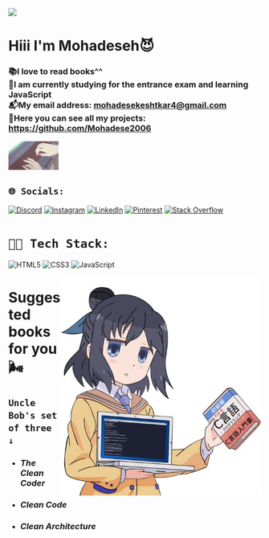 

[![](https://visitcount.itsvg.in/api?id=Mohadese-Keshtkar&icon=5&color=11)](https://visitcount.itsvg.in)


# Hiii I'm Mohadeseh😈
### 📚I love to read books^^<br>🌱I am currently studying for the entrance exam and learning JavaScript<br>📬My email address: mohadesekeshtkar4@gmail.com<br>🌚Here you can see all my projects: https://github.com/Mohadese2006<br>

<img align="center" width="100px" src="img/d85d4581632bcf7f14a4bab4914f5d1e.gif">


## `🌐 Socials:`
[![Discord](https://img.shields.io/badge/Discord-%237289DA.svg?logo=discord&logoColor=white)](https://discord.gg/<@1070171214036877324>) [![Instagram](https://img.shields.io/badge/Instagram-%23E4405F.svg?logo=Instagram&logoColor=white)](https://instagram.com/@stackbit.ir) [![LinkedIn](https://img.shields.io/badge/LinkedIn-%230077B5.svg?logo=linkedin&logoColor=white)](https://linkedin.com/in/www.linkedin.com/in/mohadesekeshtkar2006) [![Pinterest](https://img.shields.io/badge/Pinterest-%23E60023.svg?logo=Pinterest&logoColor=white)](https://pinterest.com/@mohadesekeshtkar4) [![Stack Overflow](https://img.shields.io/badge/-Stackoverflow-FE7A16?logo=stack-overflow&logoColor=white)](https://stackoverflow.com/users/https://stackoverflow.com/users/22197809/mohadese-keshtkar)


# `👩‍💻 Tech Stack:`
![HTML5](https://img.shields.io/badge/html5-%23E34F26.svg?style=for-the-badge&logo=html5&logoColor=white) ![CSS3](https://img.shields.io/badge/css3-%231572B6.svg?style=for-the-badge&logo=css3&logoColor=white) ![JavaScript](https://img.shields.io/badge/javascript-%23323330.svg?style=for-the-badge&logo=javascript&logoColor=%23F7DF1E)


<img align="right" width="400px" src="img/f74e0bd73320281938ec3ea61738c376.jpg">


# Suggested books for you🌬️

## `Uncle Bob's set of three ↓`

- ### ***The Clean Coder***

- ### ***Clean Code***

- ### ***Clean Architecture***

<!-- Proudly created with GPRM ( https://gprm.itsvg.in ) -->
